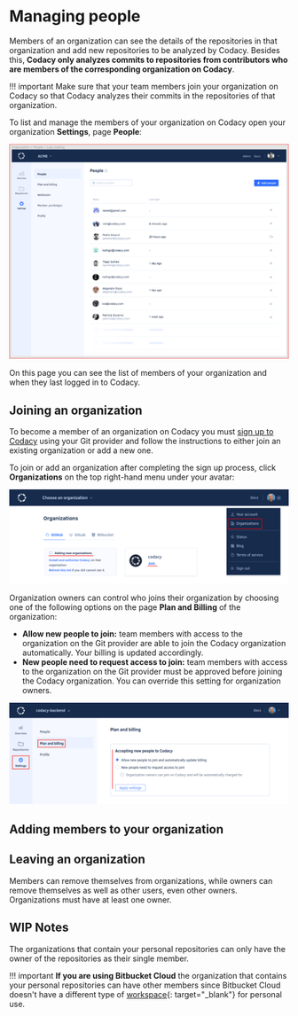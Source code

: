 # Managing people

<!-- Concept: Member of an organization

     What does it mean to be a member of an organization?
     Codacy only analyzes commits in repositories from people who are members of the respective organization -->

Members of an organization can see the details of the repositories in that organization and add new repositories to be analyzed by Codacy. Besides this, **Codacy only analyzes commits to repositories from contributors who are members of the corresponding organization on Codacy**.

!!! important
    Make sure that your team members join your organization on Codacy so that Codacy analyzes their commits in the repositories of that organization.

<!-- Task: Listing people in an organization

     Codacy only analyzes commits from users on the People page
     Can be used to check the last login date of the users -->

To list and manage the members of your organization on Codacy open your organization **Settings**, page **People**:

![People in an organization](images/organization-people.png)

On this page you can see the list of members of your organization and when they last logged in to Codacy.

## Joining an organization

To become a member of an organization on Codacy you must [sign up to Codacy](../getting-started/getting-started-with-codacy.md) using your Git provider and follow the instructions to either join an existing organization or add a new one.

To join or add an organization after completing the sign up process, click **Organizations** on the top right-hand menu under your avatar:

![Joining an organization](images/organization-join.png)

<!-- Concept: Controlling how people join an organization -->

Organization owners can control who joins their organization by choosing one of the following options on the page **Plan and Billing** of the organization:

-   **Allow new people to join:** team members with access to the organization on the Git provider are able to join the Codacy organization automatically. Your billing is updated accordingly.
-   **New people need to request access to join:** team members with access to the organization on the Git provider must be approved before joining the Codacy organization. You can override this setting for organization owners.

![Accepting new people to the organization](images/organization-accepting-new-people.png)

## Adding members to your organization

<!-- Task: Adding people to an organization

     Using either the list of recent contributors and pending requests, or using email addresses -->


## Leaving an organization

<!-- Task: Leaving an organization, Removing people from an organization

     Users leave an organization themselves and removing other users from an organization

     What happens when different types of users leave an organization (stop having access to the organization, stop analyzing repositories added by the user, delete the organization if last remaining organization owner) -->

Members can remove themselves from organizations, while owners can remove themselves as well as other users, even other owners. Organizations must have at least one owner.

## WIP Notes

<!-- Details about personal organizations

     TODO: Move to "What are synced organizations"? Or does it make more sense to mention this here? -->

The organizations that contain your personal repositories can only have the owner of the repositories as their single member.

!!! important
    **If you are using Bitbucket Cloud** the organization that contains your personal repositories can have other members since Bitbucket Cloud doesn't have a different type of [workspace](https://support.atlassian.com/bitbucket-cloud/docs/what-is-a-workspace/){: target="_blank"} for personal use.
